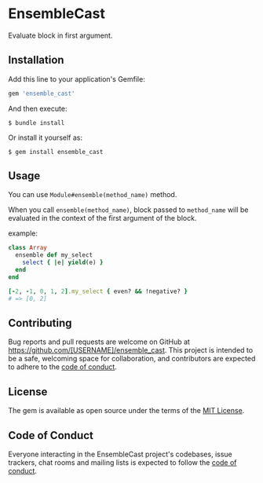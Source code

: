 # EnsembleCast

Evaluate block in first argument.

## Installation

Add this line to your application's Gemfile:

```ruby
gem 'ensemble_cast'
```

And then execute:

    $ bundle install

Or install it yourself as:

    $ gem install ensemble_cast

## Usage

You can use `Module#ensemble(method_name)` method.

When you call `ensemble(method_name)`,
block passed to `method_name` will be evaluated in the context of the first argument of the block.

example:

```ruby
class Array
  ensemble def my_select
    select { |e| yield(e) }
  end
end

[-2, -1, 0, 1, 2].my_select { even? && !negative? }
# => [0, 2]
```

<!-- ## Development -->

<!-- After checking out the repo, run `bin/setup` to install dependencies. You can also run `bin/console` for an interactive prompt that will allow you to experiment. -->

<!-- To install this gem onto your local machine, run `bundle exec rake install`. To release a new version, update the version number in `version.rb`, and then run `bundle exec rake release`, which will create a git tag for the version, push git commits and the created tag, and push the `.gem` file to [rubygems.org](https://rubygems.org). -->

## Contributing

Bug reports and pull requests are welcome on GitHub at https://github.com/[USERNAME]/ensemble_cast. This project is intended to be a safe, welcoming space for collaboration, and contributors are expected to adhere to the [code of conduct](https://github.com/[USERNAME]/ensemble_cast/blob/main/CODE_OF_CONDUCT.md).

## License

The gem is available as open source under the terms of the [MIT License](https://opensource.org/licenses/MIT).

## Code of Conduct

Everyone interacting in the EnsembleCast project's codebases, issue trackers, chat rooms and mailing lists is expected to follow the [code of conduct](https://github.com/[USERNAME]/ensemble_cast/blob/main/CODE_OF_CONDUCT.md).
